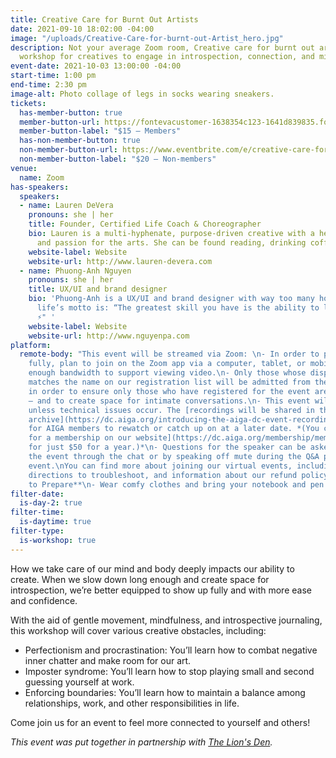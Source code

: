 ```yaml
---
title: Creative Care for Burnt Out Artists
date: 2021-09-10 18:02:00 -04:00
image: "/uploads/Creative-Care-for-burnt-out-Artist_hero.jpg"
description: Not your average Zoom room, Creative care for burnt out artists is a
  workshop for creatives to engage in introspection, connection, and mindfulness!
event-date: 2021-10-03 13:00:00 -04:00
start-time: 1:00 pm
end-time: 2:30 pm
image-alt: Photo collage of legs in socks wearing sneakers.
tickets:
  has-member-button: true
  member-button-url: https://fontevacustomer-1638354c123-1641d839835.force.com/services/oauth2/authorize?client_id=3MVG9nthuDc9owbcOq7_07W.HriOQQPWTbMkrpOla.ajDQlTHf4_uby_mhwylcX.mJBU2O2SppTiZMS0J_HJd&response_type=code&redirect_uri=https://ikit.aiga.org/ikit_national_util/ikit-national-util-sso-redirect/&state=https%3A%2F%2Fdc.aiga.org%2F%3Fpost_type%3Dikit_event%26p%3D447846%26redirect_source%3Deventbrite_register
  member-button-label: "$15 — Members"
  has-non-member-button: true
  non-member-button-url: https://www.eventbrite.com/e/creative-care-for-burnt-out-artists-tickets-170495085390
  non-member-button-label: "$20 — Non-members"
venue:
  name: Zoom
has-speakers:
  speakers:
  - name: Lauren DeVera
    pronouns: she | her
    title: Founder, Certified Life Coach & Choreographer
    bio: Lauren is a multi-hyphenate, purpose-driven creative with a heart for people
      and passion for the arts. She can be found reading, drinking coffee or dancing!
    website-label: Website
    website-url: http://www.lauren-devera.com
  - name: Phuong-Anh Nguyen
    pronouns: she | her
    title: UX/UI and brand designer
    bio: 'Phuong-Anh is a UX/UI and brand designer with way too many hobbies, her
      life’s motto is: “The greatest skill you have is the ability to learn new ones
      ⚡️" '
    website-label: Website
    website-url: http://www.nguyenpa.com
platform:
  remote-body: "This event will be streamed via Zoom: \n- In order to participate
    fully, plan to join on the Zoom app via a computer, tablet, or mobile device with
    enough bandwidth to support viewing video.\n- Only those whose display name fully
    matches the name on our registration list will be admitted from the waiting room,
    in order to ensure only those who have registered for the event are able to attend
    — and to create space for intimate conversations.\n- This event will be recorded
    unless technical issues occur. The [recordings will be shared in the AIGA DC recordings
    archive](https://dc.aiga.org/introducing-the-aiga-dc-event-recordings-archive/)
    for AIGA members to rewatch or catch up on at a later date. *(You can [register
    for a membership on our website](https://dc.aiga.org/membership/membership-rates/)
    for just $50 for a year.)*\n- Questions for the speaker can be asked live during
    the event through the chat or by speaking off mute during the Q&A portion of the
    event.\nYou can find more about joining our virtual events, including how to connect,
    directions to troubleshoot, and information about our refund policy in our [FAQs](https://2020.dcdesignweek.org/faqs/).\n\n**How
    to Prepare**\n- Wear comfy clothes and bring your notebook and pen!"
filter-date:
  is-day-2: true
filter-time:
  is-daytime: true
filter-type:
  is-workshop: true
---
```


How we take care of our mind and body deeply impacts our ability to create. When we slow down long enough and create space for introspection, we’re better equipped to show up fully and with more ease and confidence.

With the aid of gentle movement, mindfulness, and introspective journaling, this  workshop will cover various creative obstacles, including:
* Perfectionism and procrastination: You’ll learn how to combat negative inner chatter and make room for our art.
* Imposter syndrome: You’ll learn how to stop playing small and second guessing yourself  at work.
* Enforcing boundaries: You’ll learn how to maintain a balance among relationships, work, and other responsibilities in life.

Come join us for an event to feel more connected to yourself and others!


*This event was put together in partnership with <a href="https://www.lauren-devera.com/thelionsden">The Lion's Den</a>.*